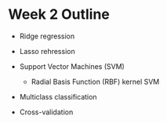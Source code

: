 
# Week 2 Outline

- Ridge regression

- Lasso rehression

- Support Vector Machines (SVM)
   + Radial Basis Function (RBF) kernel SVM
 
- Multiclass classification

- Cross-validation
